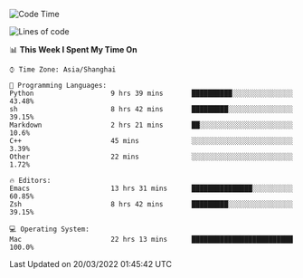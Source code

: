<!--START_SECTION:waka-->
![Code Time](http://img.shields.io/badge/Code%20Time-669%20hrs%207%20mins-blue)

![Lines of code](https://img.shields.io/badge/From%20Hello%20World%20I%27ve%20Written-22%20Thousand%20lines%20of%20code-blue)

📊 **This Week I Spent My Time On** 

```text
⌚︎ Time Zone: Asia/Shanghai

💬 Programming Languages: 
Python                   9 hrs 39 mins       ██████████░░░░░░░░░░░░░░░   43.48% 
sh                       8 hrs 42 mins       █████████░░░░░░░░░░░░░░░░   39.15% 
Markdown                 2 hrs 21 mins       ██░░░░░░░░░░░░░░░░░░░░░░░   10.6% 
C++                      45 mins             ░░░░░░░░░░░░░░░░░░░░░░░░░   3.39% 
Other                    22 mins             ░░░░░░░░░░░░░░░░░░░░░░░░░   1.72%

🔥 Editors: 
Emacs                    13 hrs 31 mins      ███████████████░░░░░░░░░░   60.85% 
Zsh                      8 hrs 42 mins       █████████░░░░░░░░░░░░░░░░   39.15%

💻 Operating System: 
Mac                      22 hrs 13 mins      █████████████████████████   100.0%

```


 Last Updated on 20/03/2022 01:45:42 UTC
<!--END_SECTION:waka-->
